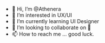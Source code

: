 - 👋 Hi, I’m @Athenera
- 👀 I’m interested in UX/UI
- 🌱 I’m currently learning UI Designer
- 💞️ I’m looking to collaborate on 🤔
- 📫 How to reach me ... good luck.

<!---
Athenera/Athenera is a ✨ special ✨ repository because its `README.md` (this file) appears on your GitHub profile.
You can click the Preview link to take a look at your changes.
--->
